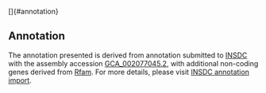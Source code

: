 []{#annotation}

Annotation
----------

The annotation presented is derived from annotation submitted to
[INSDC](http://www.insdc.org) with the assembly accession
[GCA\_002077045.2](http://www.ebi.ac.uk/ena/data/view/GCA_002077045.2),
with additional non-coding genes derived from
[Rfam](http://rfam.xfam.org/). For more details, please visit [INSDC
annotation
import](http://ensemblgenomes.org/info/data/insdc_annotation).
